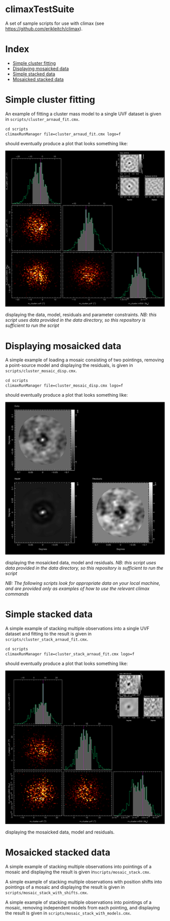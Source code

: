 # climaxTestSuite
A set of sample scripts for use with climax (see https://github.com/erikleitch/climax).

# Index

* <a href=#cluster_fit>Simple cluster fitting</a>
* <a href=#mosaic_disp>Displaying mosaicked data</a>
* <a href=#stack_fit>Simple stacked data</a>
* <a href=#stack_mosaic_disp>Mosaicked stacked data</a>
  
# <a name=cluster_fit>Simple cluster fitting</a>

An example of fitting a cluster mass model to a single UVF dataset is given in ```scripts/cluster_arnaud_fit.cmx```.

```
cd scripts
climaxRunManager file=cluster_arnaud_fit.cmx logo=f
```
should eventually produce a plot that looks something like:

![ClusterFit](https://github.com/erikleitch/climaxTestSuite/blob/master/images/cluster_arnaud_fit.png)

displaying the data, model, residuals and parameter constraints.  *NB: this script uses data provided in the data directory, so this repository is sufficient to run the script*

# <a name=mosaic_disp>Displaying mosaicked data</a>

A simple example of loading a mosaic consisting of two pointings, removing a point-source model and displaying the residuals, is given in ```scripts/cluster_mosaic_disp.cmx```.

```
cd scripts
climaxRunManager file=cluster_mosaic_disp.cmx logo=f
```
should eventually produce a plot that looks something like:

![ClusterFit](https://github.com/erikleitch/climaxTestSuite/blob/master/images/cluster_mosaic_disp.png)

displaying the mosaicked data, model and residuals.   *NB: this script uses data provided in the data directory, so this repository is sufficient to run the script*

 *NB: The following scripts look for appropriate data on your local machine, and are provided only as examples of how to use the relevant climax commands*
 
# <a name=stack_fit>Simple stacked data</a>

A simple example of stacking multiple observations into a single UVF
dataset and fitting to the result is given in ```scripts/cluster_stack_arnaud_fit.cmx```.

```
cd scripts
climaxRunManager file=cluster_stack_arnaud_fit.cmx logo=f
```
should eventually produce a plot that looks something like:

![ClusterFit](https://github.com/erikleitch/climaxTestSuite/blob/master/images/cluster_stack_arnaud_fit.png)

displaying the mosaicked data, model and residuals.

# <a name=stack_mosaic_disp>Mosaicked stacked data</a>

A simple example of stacking multiple observations into pointings of a
mosaic and displaying the result is given in```scripts/mosaic_stack.cmx```.

A simple example of stacking multiple observations with position
shifts into pointings of a mosaic and displaying the result is given
in ```scripts/mosaic_stack_with_shifts.cmx```.

A simple example of stacking multiple observations into pointings of a
mosaic, removing independent models from each pointing, and displaying
the result is given in ```scripts/mosaic_stack_with_models.cmx```.
